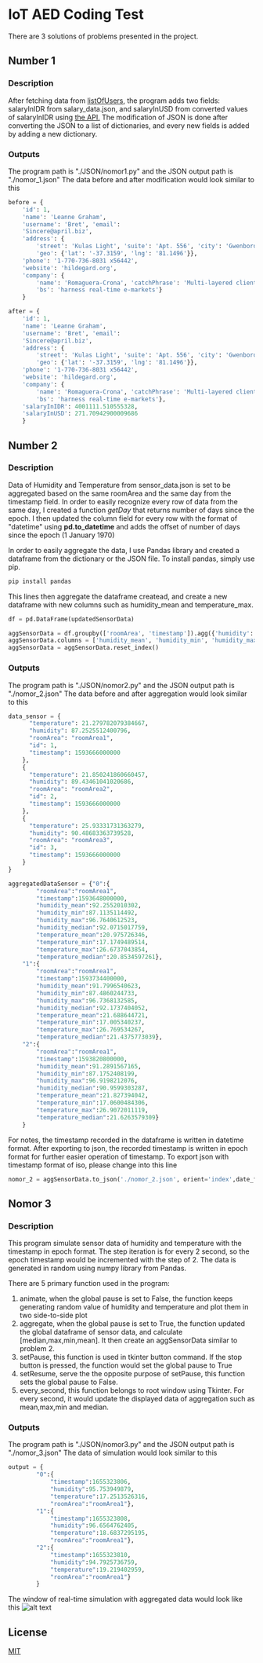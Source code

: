 # IoT AED Coding Test

There are 3 solutions of problems presented in the project.


## Number 1
### Description

After fetching data from [listOfUsers](http://jsonplaceholder.typicode.com/users), the program adds two fields: salaryInIDR from salary_data.json, and salaryInUSD from converted values of salaryInIDR using [the API.](https://free.currencyconverterapi.com)
The modification of JSON is done after converting the JSON to a list of dictionaries, and every new fields is added by adding a new dictionary.

### Outputs
The program path is "./JSON/nomor1.py" and the JSON output path is "./nomor_1.json"
The data before and after modification would look similar to this
```python
before = {
    'id': 1, 
    'name': 'Leanne Graham', 
    'username': 'Bret', 'email': 
    'Sincere@april.biz', 
    'address': {
        'street': 'Kulas Light', 'suite': 'Apt. 556', 'city': 'Gwenborough', 'zipcode': '92998-3874', 
        'geo': {'lat': '-37.3159', 'lng': '81.1496'}}, 
    'phone': '1-770-736-8031 x56442', 
    'website': 'hildegard.org', 
    'company': {
        'name': 'Romaguera-Crona', 'catchPhrase': 'Multi-layered client-server neural-net', 
        'bs': 'harness real-time e-markets'}
    }

after = {
    'id': 1, 
    'name': 'Leanne Graham', 
    'username': 'Bret', 'email': 
    'Sincere@april.biz', 
    'address': {
        'street': 'Kulas Light', 'suite': 'Apt. 556', 'city': 'Gwenborough', 'zipcode': '92998-3874', 
        'geo': {'lat': '-37.3159', 'lng': '81.1496'}}, 
    'phone': '1-770-736-8031 x56442', 
    'website': 'hildegard.org', 
    'company': {
        'name': 'Romaguera-Crona', 'catchPhrase': 'Multi-layered client-server neural-net', 
        'bs': 'harness real-time e-markets'}, 
    'salaryInIDR': 4001111.510555328, 
    'salaryInUSD': 271.70942900009686
    }


```




## Number 2
### Description
Data of Humidity and Temperature from sensor_data.json is set to be aggregated based on the same roomArea and the same day from the timestamp field. In order to easily recognize every row of data from the same day, I created a function *getDay* that returns number of days since the epoch. I then updated the column field for every row with the format of "datetime" using **pd.to_datetime** and adds the offset of number of days since the epoch (1 January 1970)

In order to easily aggregate the data, I use Pandas library and created a dataframe from the dictionary or the JSON file. To install pandas, simply use pip.
```bash
pip install pandas
```
This lines then aggregate the dataframe createad, and create a new dataframe with new columns such as humidity_mean and temperature_max.
```python
df = pd.DataFrame(updatedSensorData)

aggSensorData = df.groupby(['roomArea', 'timestamp']).agg({'humidity': ['mean', 'min', 'max','median'],'temperature':['mean', 'min', 'max','median']})
aggSensorData.columns = ['humidity_mean', 'humidity_min', 'humidity_max', 'humidity_median','temperature_mean', 'temperature_min', 'temperature_max', 'temperature_median']
aggSensorData = aggSensorData.reset_index()
```

### Outputs
The program path is "./JSON/nomor2.py" and the JSON output path is "./nomor_2.json" The data before and after aggregation would look similar to this

```python
data_sensor = {
      "temperature": 21.279782079384667,
      "humidity": 87.2525512400796,
      "roomArea": "roomArea1",
      "id": 1,
      "timestamp": 1593666000000
    },
    {
      "temperature": 21.850241860660457,
      "humidity": 89.43461041020686,
      "roomArea": "roomArea2",
      "id": 2,
      "timestamp": 1593666000000
    },
    {
      "temperature": 25.93331731363279,
      "humidity": 90.48683363739528,
      "roomArea": "roomArea3",
      "id": 3,
      "timestamp": 1593666000000
    }
}

aggregatedDataSensor = {"0":{
        "roomArea":"roomArea1",
        "timestamp":1593648000000,
        "humidity_mean":92.2552010302,
        "humidity_min":87.1135114492,
        "humidity_max":96.7640612523,
        "humidity_median":92.0715017759,
        "temperature_mean":20.975726346,
        "temperature_min":17.1749489514,
        "temperature_max":26.6737043854,
        "temperature_median":20.8534597261},
    "1":{
        "roomArea":"roomArea1",
        "timestamp":1593734400000,
        "humidity_mean":91.7996540623,
        "humidity_min":87.4860244733,
        "humidity_max":96.7368132585,
        "humidity_median":92.1737404052,
        "temperature_mean":21.688644721,
        "temperature_min":17.005340237,
        "temperature_max":26.769534267,
        "temperature_median":21.4375773039},
    "2":{
        "roomArea":"roomArea1",
        "timestamp":1593820800000,
        "humidity_mean":91.2891567165,
        "humidity_min":87.1752408199,
        "humidity_max":96.9198212076,
        "humidity_median":90.9599303287,
        "temperature_mean":21.827394042,
        "temperature_min":17.0600484306,
        "temperature_max":26.9072011119,
        "temperature_median":21.6263579309}
    }
```
For notes, the timestamp recorded in the dataframe is written in datetime format. After exporting to json, the recorded timestamp is written in epoch format for further easier operation of timestamp. To export json with timestamp format of iso, please change into this line
```python
nomor_2 = aggSensorData.to_json('./nomor_2.json', orient='index',date_format='iso)
```
## Nomor 3
### Description
This program simulate sensor data of humidity and temperature with the timestamp in epoch format. The step iteration is for every 2 second, so the epoch timestamp would be incremented with the step of 2. The data is generated in random using numpy library from Pandas. 

There are 5 primary function used in the program:

1. animate, when the global pause is set to False, the function keeps generating random value of humidity and temperature and plot them in two side-to-side plot
2. aggregate, when the global pause is set to True, the function updated the global dataframe of sensor data, and calculate [median,max,min,mean]. It then create an aggSensorData similar to problem 2.
3. setPause, this function is used in tkinter button command. If the stop button is pressed, the function would set the global pause to True
4. setResume, serve the the opposite purpose of setPause, this function sets the global pause to False.
5. every_second, this function belongs to root window using Tkinter. For every second, it would update the displayed data of aggregation such as mean,max,min and median.

### Outputs
The program path is "./JSON/nomor3.py" and the JSON output path is "./nomor_3.json" The data of simulation would look similar to this

```python
output = {
        "0":{
            "timestamp":1655323806,
            "humidity":95.753949879,
            "temperature":17.2513526316,
            "roomArea":"roomArea1"},
        "1":{
            "timestamp":1655323808,
            "humidity":96.6564762405,
            "temperature":18.6837295195,
            "roomArea":"roomArea1"},
        "2":{
            "timestamp":1655323810,
            "humidity":94.7925736759,
            "temperature":19.219402959,
            "roomArea":"roomArea1"}
        }  
```
The window of real-time simulation with aggregated data would look like this
![alt text](http://url/to/img.png)

## License
[MIT](https://choosealicense.com/licenses/mit/)